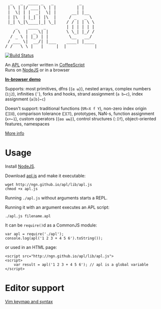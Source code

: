 <pre>
  _   _  ____ _   _          _
 | \ | |/ ___| \ | |        | |
 |  \| | |  _|  \| |      __| |__
 | |\  | |_| | |\  |     / _   _ \
 |_| \_|\____|_| \_|    / / | | \ \
    _    ____  _        | | | | | |
   / \  |  _ \| |       \ \_| |_/ /
  / _ \ | |_) | |        \__   __/
 / ___ \|  __/| |___    ____| |____
/_/   \_\_|   |_____|  |___________|
</pre>

[![Build Status](https://travis-ci.org/ngn/apl.png?branch=master)](https://travis-ci.org/ngn/apl)

An [APL](https://en.wikipedia.org/wiki/APL_%28programming_language%29) compiler written in [CoffeeScript](http://jashkenas.github.com/coffee-script/)<br>
Runs on [NodeJS](http://nodejs.org/) or in a browser<br>

**[In-browser demo](http://ngn.github.com/apl/web/index.html)**

Supports: most primitives, dfns (`{⍺ ⍵}`), nested arrays, complex numbers
(`1j2`), infinities (`¯`), forks and hooks, strand assignment (`a b←c`), index
assignment (`a[b]←c`)

Doesn't support: traditional functions (`∇R←X f Y`), non-zero index origin
(`⎕IO`), comparison tolerance (`⎕CT`), prototypes, NaN-s, function assignment
(`x+←1`), custom operators (`{⍺⍺ ⍵⍵}`), control structures (`:If`),
object-oriented features, namespaces

[More info](https://github.com/ngn/vector-article/#readme)

# Usage

Install [NodeJS](http://nodejs.org/).

Download [apl.js](http://ngn.github.io/apl/lib/apl.js) and make it executable:

    wget http://ngn.github.io/apl/lib/apl.js
    chmod +x apl.js

Running `./apl.js` without arguments starts a REPL.

Running it with an argument executes an APL script:

    ./apl.js filename.apl

It can be `require()`d as a CommonJS module:

    var apl = require('./apl');
    console.log(apl('1 2 3 + 4 5 6').toString());

or used in an HTML page:

    <script src="http://ngn.github.io/apl/lib/apl.js">
    <script>
        var result = apl('1 2 3 + 4 5 6'); // apl is a global variable
    </script>

# Editor support

[Vim keymap and syntax](https://github.com/ngn/vim-apl)
